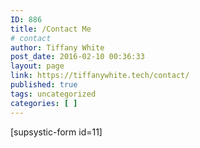 ```yaml
---
ID: 886
title: /Contact Me
# contact
author: Tiffany White
post_date: 2016-02-10 00:36:33
layout: page
link: https://tiffanywhite.tech/contact/
published: true
tags: uncategorized
categories: [ ]
---
```

[supsystic-form id=11]